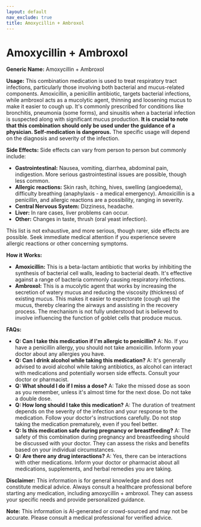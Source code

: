 ```yaml
---
layout: default
nav_exclude: true
title: Amoxycillin + Ambroxol
---
```


# Amoxycillin + Ambroxol

**Generic Name:** Amoxycillin + Ambroxol

**Usage:** This combination medication is used to treat respiratory tract infections, particularly those involving both bacterial and mucus-related components.  Amoxicillin, a penicillin antibiotic, targets bacterial infections, while ambroxol acts as a mucolytic agent, thinning and loosening mucus to make it easier to cough up.  It's commonly prescribed for conditions like bronchitis, pneumonia (some forms), and sinusitis when a bacterial infection is suspected along with significant mucus production.  **It is crucial to note that this combination should only be used under the guidance of a physician.  Self-medication is dangerous.** The specific usage will depend on the diagnosis and severity of the infection.

**Side Effects:**  Side effects can vary from person to person but commonly include:

* **Gastrointestinal:** Nausea, vomiting, diarrhea, abdominal pain, indigestion.  More serious gastrointestinal issues are possible, though less common.
* **Allergic reactions:** Skin rash, itching, hives, swelling (angioedema), difficulty breathing (anaphylaxis - a medical emergency).  Amoxicillin is a penicillin, and allergic reactions are a possibility, ranging in severity.
* **Central Nervous System:** Dizziness, headache.
* **Liver:** In rare cases, liver problems can occur.
* **Other:**  Changes in taste, thrush (oral yeast infection).

This list is not exhaustive, and more serious, though rarer, side effects are possible.  Seek immediate medical attention if you experience severe allergic reactions or other concerning symptoms.

**How it Works:**

* **Amoxicillin:** This is a beta-lactam antibiotic that works by inhibiting the synthesis of bacterial cell walls, leading to bacterial death.  It's effective against a range of bacteria commonly causing respiratory infections.
* **Ambroxol:** This is a mucolytic agent that works by increasing the secretion of watery mucus and reducing the viscosity (thickness) of existing mucus. This makes it easier to expectorate (cough up) the mucus, thereby clearing the airways and assisting in the recovery process.  The mechanism is not fully understood but is believed to involve influencing the function of goblet cells that produce mucus.

**FAQs:**

* **Q: Can I take this medication if I'm allergic to penicillin?**  A: No. If you have a penicillin allergy, you should not take amoxicillin. Inform your doctor about any allergies you have.
* **Q: Can I drink alcohol while taking this medication?** A:  It's generally advised to avoid alcohol while taking antibiotics, as alcohol can interact with medications and potentially worsen side effects.  Consult your doctor or pharmacist.
* **Q: What should I do if I miss a dose?** A: Take the missed dose as soon as you remember, unless it's almost time for the next dose.  Do not take a double dose.
* **Q: How long should I take this medication?** A: The duration of treatment depends on the severity of the infection and your response to the medication. Follow your doctor's instructions carefully.  Do not stop taking the medication prematurely, even if you feel better.
* **Q: Is this medication safe during pregnancy or breastfeeding?** A:  The safety of this combination during pregnancy and breastfeeding should be discussed with your doctor.  They can assess the risks and benefits based on your individual circumstances.
* **Q: Are there any drug interactions?** A: Yes, there can be interactions with other medications.  Inform your doctor or pharmacist about all medications, supplements, and herbal remedies you are taking.


**Disclaimer:** This information is for general knowledge and does not constitute medical advice.  Always consult a healthcare professional before starting any medication, including amoxycillin + ambroxol.  They can assess your specific needs and provide personalized guidance.


**Note:** This information is AI-generated or crowd-sourced and may not be accurate. Please consult a medical professional for verified advice.
